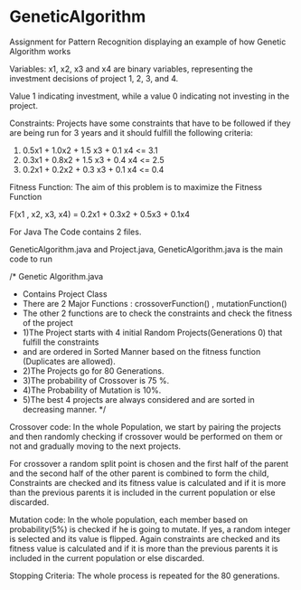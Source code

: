# GeneticAlgorithm
Assignment for Pattern Recognition displaying an example of how Genetic Algorithm works

Variables: x1, x2, x3 and x4 are binary variables, representing the investment decisions of project 1, 2, 3, and 4. 

Value 1 indicating investment, while a value 0 indicating not investing in the project.

Constraints: 
Projects have some constraints that have to be followed if they are being run for 3 years and it should fulfill the following criteria:
1.	0.5x1 + 1.0x2 + 1.5 x3 + 0.1 x4 <= 3.1
2.	0.3x1 + 0.8x2 + 1.5 x3 + 0.4 x4 <= 2.5
3.	0.2x1 + 0.2x2 + 0.3 x3 + 0.1 x4 <= 0.4

Fitness Function: 
The aim of this problem is to maximize the Fitness Function 

F(x1 , x2, x3, x4) =  0.2x1 + 0.3x2 + 0.5x3 + 0.1x4

For Java
The Code contains 2 files.

GeneticAlgorithm.java and Project.java, GeneticAlgorithm.java is the main code to run 


/*               Genetic Algorithm.java
 *  Contains Project Class 
 * 	There are 2 Major Functions : crossoverFunction() , mutationFunction()
 * 	The other 2 functions are to check the constraints and check the fitness of the project
 *  1)The Project starts with 4 initial Random Projects(Generations 0) that fulfill the constraints 
 *  and are ordered in Sorted Manner based on the fitness function (Duplicates are allowed).
 *  2)The Projects go for 80 Generations.
 *  3)The probability of Crossover is 75 %.
 *  4)The Probability of Mutation is  10%.
 *  5)The best 4 projects are always considered and are sorted in decreasing manner.
 */
 
 
 
 
Crossover code:
In the whole Population, we start by pairing the projects and then randomly checking if crossover would be performed on them or not and gradually moving to the next projects. 

For crossover a random split point is chosen and the first half of the parent and the second half of the other parent is combined to form the child, Constraints are checked and its fitness value is calculated and if it is more than the previous parents it is included in the current population or else discarded.

Mutation code:
In the whole population, each member based on probability(5%) is checked if he is going to mutate. If yes, a random integer is selected and its value is flipped. Again constraints are checked and its fitness value is calculated and if it is more than the previous parents it is included in the current population or else discarded.

Stopping Criteria:
The whole process is repeated for the 80 generations.


